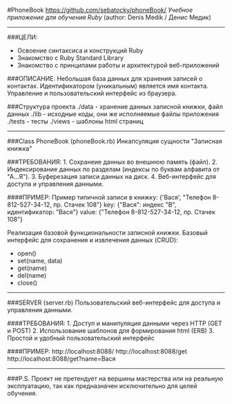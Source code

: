 #PhoneBook
https://github.com/sebatocky/phoneBook/
*Учебное приложение для обучения Ruby*
(author: Denis Medik / Денис Медик)
- - -
###ЦЕЛИ:
* Освоение синтаксиса и конструкций Ruby
* Знакомство с Ruby Standard Library
* Знакомство с принципами работы и архитектурой веб-приложений


###ОПИСАНИЕ:
Небольшая база данных для хранения записей о контактах. Идентификатором (уникальным) является имя контакта. Управление и пользовательский интерфейс из браузера.

###Структура проекта
	./data  - хранение данных записной книжки, файл данных
	./lib   - исходные коды, они же исполняемые файлы приложения
	./tests - тесты
	./views - шаблоны html страниц

- - -
###Class PhoneBook (phoneBook.rb)
Инкапсуляция сущности "Записная книжка"

###ТРЕБОВАНИЯ:
	1. Сохранеие данных во внешнюю память (файл).
	2. Индексирование данных по разделам (индексы по буквам алфавита от "А...Я").
	3. Буферезация записи данных на диск.
	4. Веб-интерфейс для доступа и управления данными.
	
####ПРИМЕР:
	Пример типичной записи в книжку: {'Вася', "Телефон 8-812-527-34-12, пр. Стачек 108"}
		key: {"Вася": индекс "В", идентификатор: "Вася"}
		value: {"Телефон 8-812-527-34-12, пр. Стачек 108"}

Реализация базовой функциональности записной книжки. Базовый интерфейс для сохранения и извлечения данных (CRUD):
* open()
* set(name, data)
* get(name)
* del(name)
* close()
- - -

###SERVER (server.rb)
Пользовательский веб-интерфейс для доступа и управления данными.

####ТРЕБОВАНИЯ:
	1. Доступ и манипуляция данными через HTTP (GET и POST)
	2. Использование шаблонов для формирования html (ERB)
	3. Простой и удобный пользовательский интерфейс

####ПРИМЕР:
	http://localhost:8088/ 
	http://localhost:8088/get
	http://localhost:8088/get?name=Вася

- - -
###P.S.
Проект не претендует на вершины мастерства или на реальную эксплуатацию, так как предназначен исключительно для целей обучения.